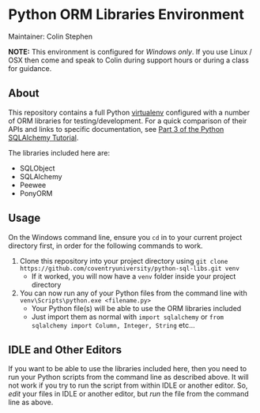 # Python ORM Libraries Environment

Maintainer: Colin Stephen

**NOTE:** This environment is configured for _Windows only_. If you use Linux / OSX then come and speak to Colin during support hours or during a class for guidance.

## About

This repository contains a full Python [virtualenv](http://docs.python-guide.org/en/latest/dev/virtualenvs/) configured with a number of ORM libraries for testing/development. For a quick comparison of their APIs and links to specific documentation, see [Part 3 of the Python SQLAlchemy Tutorial](http://www.pythoncentral.io/sqlalchemy-vs-orms/).

The libraries included here are:

* SQLObject
* SQLAlchemy
* Peewee
* PonyORM

## Usage

On the Windows command line, ensure you `cd` in to your current project directory first, in order for the following commands to work.

1. Clone this repository into your project directory using `git clone https://github.com/coventryuniversity/python-sql-libs.git venv`
    * If it worked, you will now have a `venv` folder inside your project directory
2. You can now run any of your Python files from the command line with `venv\Scripts\python.exe <filename.py>`
    * Your Python file(s) will be able to use the ORM libraries included
    * Just import them as normal with `import sqlalchemy` or `from sqlalchemy import Column, Integer, String` etc...

## IDLE and Other Editors

If you want to be able to use the libraries included here, then you need to run your Python scripts from the command line as described above. It will not work if you try to run the script from within IDLE or another editor. So, _edit_ your files in IDLE or another editor, but _run_ the file from the command line as above.
